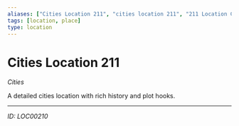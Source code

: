 ```yaml
---
aliases: ["Cities Location 211", "cities location 211", "211 Location Cities"]
tags: [location, place]
type: location
---
```


# Cities Location 211

*Cities*

A detailed cities location with rich history and plot hooks.

---
*ID: LOC00210*